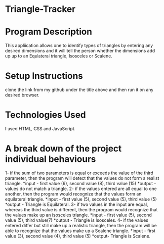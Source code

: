 # Triangle-Tracker
# Program Description
This appliication allows one to identify types of triangles by entering any desired dimensions and it will tell the person whether the dimensions add up up to an Equlateral triangle, Isosceles or Scalene.
# Setup Instructions
clone the link from my github under the title above and then run it on any desired browser.
# Technologies Used
I used HTML, CSS and JavaScript.
# A break down of the project individual behaviours
1- if the sum of two parameters is equal or exceeds the value of the third parameter, then the program will detect that the values do not form a realist triangle. *input - first value (6), second value (8), third value (15) *output - values do not match a triangle. 2- if the values entered are all equal to one another, then the program would recognize that the values form an equilateral triangle. *input - first value (5), second value (5), third value (5) *output - Triangle is Equilateral. 3- if two values in the input are equal, whereas the third value is different, then the program would recognize that the values make up an isosceles triangle. *input - first value (5), second value (5), third value(7) *output - Triangle is Isosceles. 4- if the values entered differ but still make up a realistic triangle, then the program will be able to recognize that the values make up a Scalene triangle. *input - first value (3), second value (4), third value (5) *output- Triangle is Scalene.
